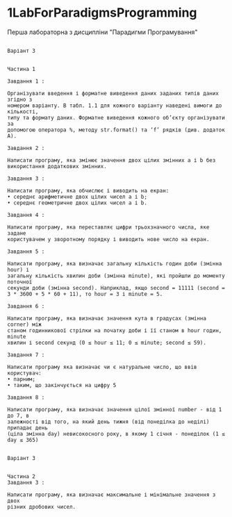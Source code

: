 # 1LabForParadigmsProgramming

Перша лабораторна з дисципліни "Парадигми Програмування"

                                                                              Варіант 3
                                                                              
                                                                              Частина 1

    Завдання 1 : 

    Організувати введення і форматне виведення даних заданих типів даних згідно з
    номером варіанту. В табл. 1.1 для кожного варіанту наведені вимоги до кількості,
    типу та формату даних. Форматне виведення кожного об’єкту організувати за
    допомогою оператора %, методу str.format() та ‘f’ рядків (див. додаток А).

    Завдання 2 : 

    Написати програму, яка змінює значення двох цілих змінних a і b без
    використання додаткових змінних.

    Завдання 3 : 

    Написати програму, яка обчислює і виводить на екран: 
    • середнє арифметичне двох цілих чисел a і b; 
    • середнє геометричне двох цілих чисел a і b.

    Завдання 4 :

    Написати програму, яка переставляє цифри трьохзначного числа, яке задане
    користувачем у зворотному порядку і виводить нове число на екран.

    Завдання 5 :

    Написати програму, яка визначає загальну кількість годин доби (змінна hour) і
    загальну кількість хвилин доби (змінна minute), які пройшли до моменту поточної
    секунди доби (змінна second). Наприклад, якщо second = 11111 (second = 3 * 3600 + 5 * 60 + 11), то hour = 3 і minute = 5.

    Завдання 6 :

    Написати програму, яка визначає значення кута в градусах (змінна corner) між
    станом годинникової стрілки на початку доби і її станом в hour годин, minute
    хвилин і second секунд (0 ≤ hour ≤ 11; 0 ≤ minute; second ≤ 59).

    Завдання 7 :

    Написати програму яка визначає чи є натуральне число, що ввів користувач:
    • парним;
    • таким, що закінчується на цифру 5

    Завдання 8 : 

    Написати програму, яка визначає значення цілої змінної number - від 1 до 7, в
    залежності від того, на який день тижня (від понеділка до неділі) припадає день
    (ціла змінна day) невисокосного року, в якому 1 січня - понеділок (1 ≤ day ≤ 365)

                                                                            Варіант 3
                                                                            
                                                                            Частина 2
    Завдання 3 :

    Написати програму, яка визначає максимальне і мінімальне значення з двох
    різних дробових чисел.
